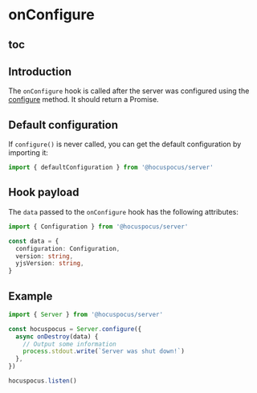 # onConfigure

## toc

## Introduction

The `onConfigure` hook is called after the server was configured using the [configure](/api/methods) method. It should return a Promise.

## Default configuration

If `configure()` is never called, you can get the default configuration by importing it:

```typescript
import { defaultConfiguration } from '@hocuspocus/server'
```

## Hook payload

The `data` passed to the `onConfigure` hook has the following attributes:

```typescript
import { Configuration } from '@hocuspocus/server'

const data = {
  configuration: Configuration,
  version: string,
  yjsVersion: string,
}
```

## Example

```typescript
import { Server } from '@hocuspocus/server'

const hocuspocus = Server.configure({
  async onDestroy(data) {
    // Output some information
    process.stdout.write(`Server was shut down!`)
  },
})

hocuspocus.listen()
```

